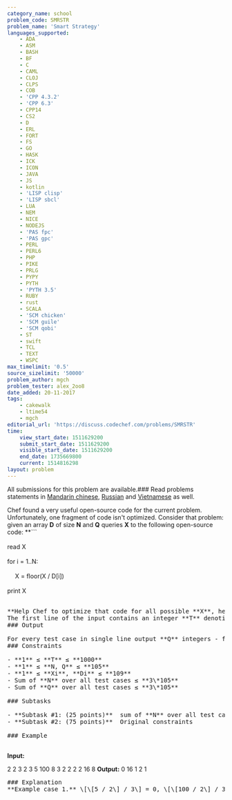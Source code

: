 ```yaml
---
category_name: school
problem_code: SMRSTR
problem_name: 'Smart Strategy'
languages_supported:
    - ADA
    - ASM
    - BASH
    - BF
    - C
    - CAML
    - CLOJ
    - CLPS
    - COB
    - 'CPP 4.3.2'
    - 'CPP 6.3'
    - CPP14
    - CS2
    - D
    - ERL
    - FORT
    - FS
    - GO
    - HASK
    - ICK
    - ICON
    - JAVA
    - JS
    - kotlin
    - 'LISP clisp'
    - 'LISP sbcl'
    - LUA
    - NEM
    - NICE
    - NODEJS
    - 'PAS fpc'
    - 'PAS gpc'
    - PERL
    - PERL6
    - PHP
    - PIKE
    - PRLG
    - PYPY
    - PYTH
    - 'PYTH 3.5'
    - RUBY
    - rust
    - SCALA
    - 'SCM chicken'
    - 'SCM guile'
    - 'SCM qobi'
    - ST
    - swift
    - TCL
    - TEXT
    - WSPC
max_timelimit: '0.5'
source_sizelimit: '50000'
problem_author: mgch
problem_tester: alex_2oo8
date_added: 20-11-2017
tags:
    - cakewalk
    - ltime54
    - mgch
editorial_url: 'https://discuss.codechef.com/problems/SMRSTR'
time:
    view_start_date: 1511629200
    submit_start_date: 1511629200
    visible_start_date: 1511629200
    end_date: 1735669800
    current: 1514816298
layout: problem
---
```

All submissions for this problem are available.### Read problems statements in [Mandarin chinese](http://www.codechef.com/download/translated/LTIME54/mandarin/SMRSTR.pdf), [Russian](http://www.codechef.com/download/translated/LTIME54/russian/SMRSTR.pdf) and [Vietnamese](http://www.codechef.com/download/translated/LTIME54/vietnamese/SMRSTR.pdf) as well.

Chef found a very useful open-source code for the current problem. Unfortunately, one fragment of code isn't optimized. Consider that problem: given an array **D** of size **N** and **Q** queries **X** to the following open-source code: **```
<br></br>
read X<br></br>
for i = 1..N:<br></br>
    X = floor(X / D[i])<br></br>
print X<br></br>

<pre>**Help Chef to optimize that code for all possible **X**, he will be very thankful :) ### Input
The first line of the input contains an integer **T** denoting the number of test cases. The description of **T** test cases follows. The first line of each test case contains two integers - **N** and **Q**. The second line contains array **D**. The third line contains **Q** queries - **X1**, **X2**, ..., **XQ**. 
### Output

For every test case in single line output **Q** integers - for each **Xi** output result for this query. 
### Constraints

- **1** ≤ **T** ≤ **1000**
- **1** ≤ **N, Q** ≤ **105**
- **1** ≤ **Xi**, **Di** ≤ **109**
- Sum of **N** over all test cases ≤ **3\*105**
- Sum of **Q** over all test cases ≤ **3\*105**

### Subtasks

- **Subtask #1: (25 points)**  sum of **N** over all test cases ≤ **3\*103** and sum of **Q** over all test cases ≤ **3\*103**
- **Subtask #2: (75 points)**  Original constraints

### Example

</pre><b>Input:</b>
2
2 3
2 3
5 100 8
3 2
2 2 2
16 8
<b>Output:</b>
0 16 1
2 1

<pre>### Explanation
**Example case 1.** \[\[5 / 2\] / 3\] = 0, \[\[100 / 2\] / 3\] = 16, \[\[8 / 2\] / 3\] = 1
